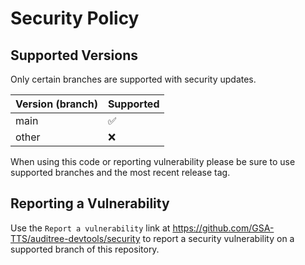 # Security Policy

## Supported Versions

Only certain branches are supported with security updates.

| Version (branch) | Supported |
| ---------------- | --------- |
| main    | :white_check_mark: |
| other   | :x:                |

When using this code or reporting vulnerability please be sure to use supported branches and the most recent release tag.

## Reporting a Vulnerability

Use the `Report a vulnerability` link at https://github.com/GSA-TTS/auditree-devtools/security to report a
security vulnerability on a supported branch of this repository.
